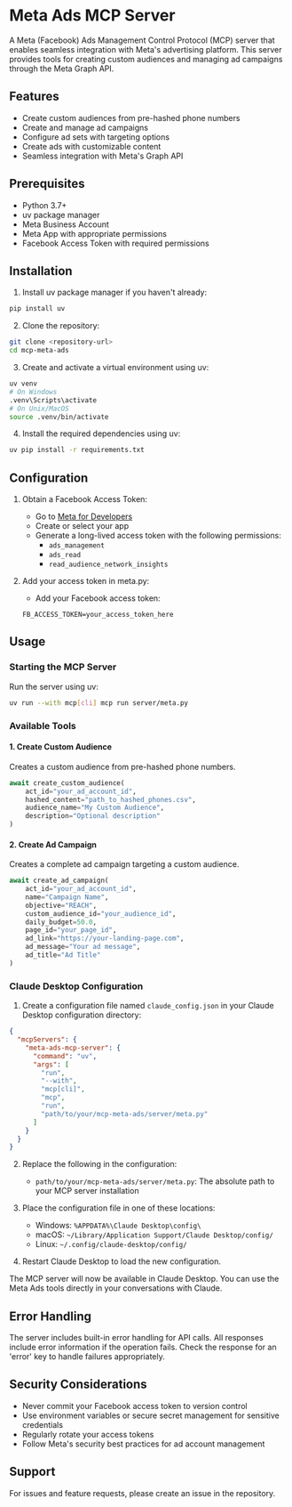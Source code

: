 # Meta Ads MCP Server

A Meta (Facebook) Ads Management Control Protocol (MCP) server that enables seamless integration with Meta's advertising platform. This server provides tools for creating custom audiences and managing ad campaigns through the Meta Graph API.

## Features

- Create custom audiences from pre-hashed phone numbers
- Create and manage ad campaigns
- Configure ad sets with targeting options
- Create ads with customizable content
- Seamless integration with Meta's Graph API

## Prerequisites

- Python 3.7+
- uv package manager
- Meta Business Account
- Meta App with appropriate permissions
- Facebook Access Token with required permissions

## Installation

1. Install uv package manager if you haven't already:

```bash
pip install uv
```

2. Clone the repository:

```bash
git clone <repository-url>
cd mcp-meta-ads
```

3. Create and activate a virtual environment using uv:

```bash
uv venv
# On Windows
.venv\Scripts\activate
# On Unix/MacOS
source .venv/bin/activate
```

4. Install the required dependencies using uv:

```bash
uv pip install -r requirements.txt
```

## Configuration

1. Obtain a Facebook Access Token:

   - Go to [Meta for Developers](https://developers.facebook.com/)
   - Create or select your app
   - Generate a long-lived access token with the following permissions:
     - `ads_management`
     - `ads_read`
     - `read_audience_network_insights`

2. Add your access token in meta.py:
   - Add your Facebook access token:
   ```
   FB_ACCESS_TOKEN=your_access_token_here
   ```

## Usage

### Starting the MCP Server

Run the server using uv:

```bash
uv run --with mcp[cli] mcp run server/meta.py
```

### Available Tools

#### 1. Create Custom Audience

Creates a custom audience from pre-hashed phone numbers.

```python
await create_custom_audience(
    act_id="your_ad_account_id",
    hashed_content="path_to_hashed_phones.csv",
    audience_name="My Custom Audience",
    description="Optional description"
)
```

#### 2. Create Ad Campaign

Creates a complete ad campaign targeting a custom audience.

```python
await create_ad_campaign(
    act_id="your_ad_account_id",
    name="Campaign Name",
    objective="REACH",
    custom_audience_id="your_audience_id",
    daily_budget=50.0,
    page_id="your_page_id",
    ad_link="https://your-landing-page.com",
    ad_message="Your ad message",
    ad_title="Ad Title"
)
```

### Claude Desktop Configuration

1. Create a configuration file named `claude_config.json` in your Claude Desktop configuration directory:

```json
{
  "mcpServers": {
    "meta-ads-mcp-server": {
      "command": "uv",
      "args": [
        "run",
        "--with",
        "mcp[cli]",
        "mcp",
        "run",
        "path/to/your/mcp-meta-ads/server/meta.py"
      ]
    }
  }
}
```

2. Replace the following in the configuration:

   - `path/to/your/mcp-meta-ads/server/meta.py`: The absolute path to your MCP server installation

3. Place the configuration file in one of these locations:

   - Windows: `%APPDATA%\Claude Desktop\config\`
   - macOS: `~/Library/Application Support/Claude Desktop/config/`
   - Linux: `~/.config/claude-desktop/config/`

4. Restart Claude Desktop to load the new configuration.

The MCP server will now be available in Claude Desktop. You can use the Meta Ads tools directly in your conversations with Claude.

## Error Handling

The server includes built-in error handling for API calls. All responses include error information if the operation fails. Check the response for an 'error' key to handle failures appropriately.

## Security Considerations

- Never commit your Facebook access token to version control
- Use environment variables or secure secret management for sensitive credentials
- Regularly rotate your access tokens
- Follow Meta's security best practices for ad account management

## Support

For issues and feature requests, please create an issue in the repository.
